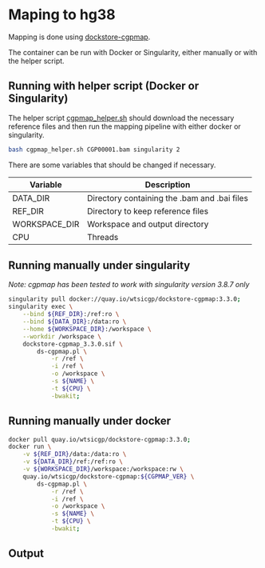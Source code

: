 # Maping to hg38

Mapping is done using [dockstore-cgpmap](https://github.com/cancerit/dockstore-cgpmap).

The container can be run with Docker or Singularity, either manually or with the helper script.

## Running with helper script (Docker or Singularity)

The helper script [cgpmap_helper.sh](../scripts/cgpmap_helper.sh) should download the necessary reference files and then run the mapping pipeline with either docker or singularity.

```bash
bash cgpmap_helper.sh CGP00001.bam singularity 2
```

There are some variables that should be changed if necessary.

| Variable      | Description                                  |
| ---           | ---                                          |
| DATA_DIR      | Directory containing the .bam and .bai files |
| REF_DIR       | Directory to keep reference files            |
| WORKSPACE_DIR | Workspace and output directory               |
| CPU           | Threads                                      |

## Running manually under singularity

*Note: cgpmap has been tested to work with singularity version 3.8.7 only*

```bash
singularity pull docker://quay.io/wtsicgp/dockstore-cgpmap:3.3.0;
singularity exec \
	--bind ${REF_DIR}:/ref:ro \
	--bind ${DATA_DIR}:/data:ro \
	--home ${WORKSPACE_DIR}:/workspace \
	--workdir /workspace \
	dockstore-cgpmap_3.3.0.sif \
		ds-cgpmap.pl \
			-r /ref \
			-i /ref \
			-o /workspace \
			-s ${NAME} \
			-t ${CPU} \
			-bwakit;
```

## Running manually under docker

```bash
docker pull quay.io/wtsicgp/dockstore-cgpmap:3.3.0;
docker run \
	-v ${REF_DIR}/data:/data:ro \
	-v ${DATA_DIR}/ref:/ref:ro \
	-v ${WORKSPACE_DIR}/workspace:/workspace:rw \
	quay.io/wtsicgp/dockstore-cgpmap:${CGPMAP_VER} \
		ds-cgpmap.pl \
			-r /ref \
			-i /ref \
			-o /workspace \
			-s ${NAME} \
			-t ${CPU} \
			-bwakit;
```

## Output
